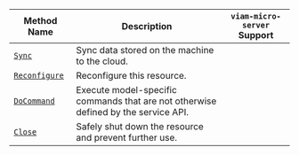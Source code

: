 <!-- prettier-ignore -->
| Method Name | Description | `viam-micro-server` Support |
| ----------- | ----------- | --------------------------- |
| [`Sync`](/appendix/apis/services/data/#sync) | Sync data stored on the machine to the cloud. | <p class="center-text"><i class="fas fa-times" title="no"></i></p> |
| [`Reconfigure`](/appendix/apis/services/data/#reconfigure) | Reconfigure this resource. | <p class="center-text"><i class="fas fa-times" title="no"></i></p> |
| [`DoCommand`](/appendix/apis/services/data/#docommand) | Execute model-specific commands that are not otherwise defined by the service API. | <p class="center-text"><i class="fas fa-times" title="no"></i></p> |
| [`Close`](/appendix/apis/services/data/#close) | Safely shut down the resource and prevent further use. | <p class="center-text"><i class="fas fa-times" title="no"></i></p> |
